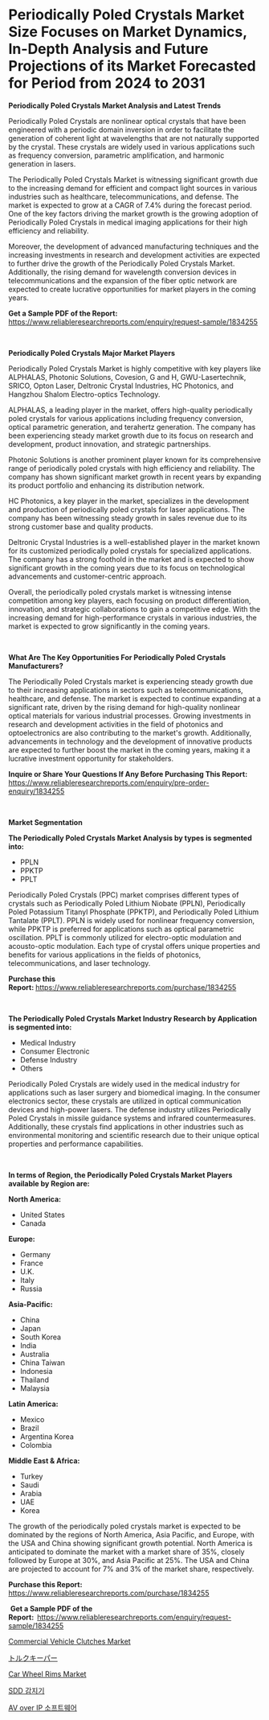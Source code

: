 <p><h1>Periodically Poled Crystals Market Size Focuses on Market Dynamics, In-Depth Analysis and Future Projections of its Market Forecasted for Period from 2024 to 2031</h1></p><p><strong>Periodically Poled Crystals Market Analysis and Latest Trends</strong></p>
<p><p>Periodically Poled Crystals are nonlinear optical crystals that have been engineered with a periodic domain inversion in order to facilitate the generation of coherent light at wavelengths that are not naturally supported by the crystal. These crystals are widely used in various applications such as frequency conversion, parametric amplification, and harmonic generation in lasers.</p><p>The Periodically Poled Crystals Market is witnessing significant growth due to the increasing demand for efficient and compact light sources in various industries such as healthcare, telecommunications, and defense. The market is expected to grow at a CAGR of 7.4% during the forecast period. One of the key factors driving the market growth is the growing adoption of Periodically Poled Crystals in medical imaging applications for their high efficiency and reliability.</p><p>Moreover, the development of advanced manufacturing techniques and the increasing investments in research and development activities are expected to further drive the growth of the Periodically Poled Crystals Market. Additionally, the rising demand for wavelength conversion devices in telecommunications and the expansion of the fiber optic network are expected to create lucrative opportunities for market players in the coming years.</p></p>
<p><strong>Get a Sample PDF of the Report:&nbsp;</strong> <a href="https://www.reliableresearchreports.com/enquiry/request-sample/1834255">https://www.reliableresearchreports.com/enquiry/request-sample/1834255</a></p>
<p>&nbsp;</p>
<p><strong>Periodically Poled Crystals Major Market Players</strong></p>
<p><p>Periodically Poled Crystals Market is highly competitive with key players like ALPHALAS, Photonic Solutions, Covesion, G and H, GWU-Lasertechnik, SRICO, Opton Laser, Deltronic Crystal Industries, HC Photonics, and Hangzhou Shalom Electro-optics Technology. </p><p>ALPHALAS, a leading player in the market, offers high-quality periodically poled crystals for various applications including frequency conversion, optical parametric generation, and terahertz generation. The company has been experiencing steady market growth due to its focus on research and development, product innovation, and strategic partnerships.</p><p>Photonic Solutions is another prominent player known for its comprehensive range of periodically poled crystals with high efficiency and reliability. The company has shown significant market growth in recent years by expanding its product portfolio and enhancing its distribution network.</p><p>HC Photonics, a key player in the market, specializes in the development and production of periodically poled crystals for laser applications. The company has been witnessing steady growth in sales revenue due to its strong customer base and quality products.</p><p>Deltronic Crystal Industries is a well-established player in the market known for its customized periodically poled crystals for specialized applications. The company has a strong foothold in the market and is expected to show significant growth in the coming years due to its focus on technological advancements and customer-centric approach.</p><p>Overall, the periodically poled crystals market is witnessing intense competition among key players, each focusing on product differentiation, innovation, and strategic collaborations to gain a competitive edge. With the increasing demand for high-performance crystals in various industries, the market is expected to grow significantly in the coming years.</p></p>
<p>&nbsp;</p>
<p><strong>What Are The Key Opportunities For Periodically Poled Crystals Manufacturers?</strong></p>
<p><p>The Periodically Poled Crystals market is experiencing steady growth due to their increasing applications in sectors such as telecommunications, healthcare, and defense. The market is expected to continue expanding at a significant rate, driven by the rising demand for high-quality nonlinear optical materials for various industrial processes. Growing investments in research and development activities in the field of photonics and optoelectronics are also contributing to the market's growth. Additionally, advancements in technology and the development of innovative products are expected to further boost the market in the coming years, making it a lucrative investment opportunity for stakeholders.</p></p>
<p><strong>Inquire or Share Your Questions If Any Before Purchasing This Report:</strong> <a href="https://www.reliableresearchreports.com/enquiry/pre-order-enquiry/1834255">https://www.reliableresearchreports.com/enquiry/pre-order-enquiry/1834255</a></p>
<p>&nbsp;</p>
<p><strong>Market Segmentation</strong></p>
<p><strong>The Periodically Poled Crystals Market Analysis by types is segmented into:</strong></p>
<p><ul><li>PPLN</li><li>PPKTP</li><li>PPLT</li></ul></p>
<p><p>Periodically Poled Crystals (PPC) market comprises different types of crystals such as Periodically Poled Lithium Niobate (PPLN), Periodically Poled Potassium Titanyl Phosphate (PPKTP), and Periodically Poled Lithium Tantalate (PPLT). PPLN is widely used for nonlinear frequency conversion, while PPKTP is preferred for applications such as optical parametric oscillation. PPLT is commonly utilized for electro-optic modulation and acousto-optic modulation. Each type of crystal offers unique properties and benefits for various applications in the fields of photonics, telecommunications, and laser technology.</p></p>
<p><strong>Purchase this Report:&nbsp;</strong><a href="https://www.reliableresearchreports.com/purchase/1834255">https://www.reliableresearchreports.com/purchase/1834255</a></p>
<p>&nbsp;</p>
<p><strong>The Periodically Poled Crystals Market Industry Research by Application is segmented into:</strong></p>
<p><ul><li>Medical Industry</li><li>Consumer Electronic</li><li>Defense Industry</li><li>Others</li></ul></p>
<p><p>Periodically Poled Crystals are widely used in the medical industry for applications such as laser surgery and biomedical imaging. In the consumer electronics sector, these crystals are utilized in optical communication devices and high-power lasers. The defense industry utilizes Periodically Poled Crystals in missile guidance systems and infrared countermeasures. Additionally, these crystals find applications in other industries such as environmental monitoring and scientific research due to their unique optical properties and performance capabilities.</p></p>
<p>&nbsp;</p>
<p><strong>In terms of Region, the Periodically Poled Crystals Market Players available by Region are:</strong></p>
<p>
    <p> <strong> North America: </strong>
        <ul>
            <li>United States</li>
            <li>Canada</li>
        </ul>
        </p> 
    <p> <strong> Europe: </strong>
        <ul>
            <li>Germany</li>
            <li>France</li>
            <li>U.K.</li>
            <li>Italy</li>
            <li>Russia</li>
        </ul>
        </p> 
    <p> <strong> Asia-Pacific: </strong>
        <ul>
            <li>China</li>
            <li>Japan</li>
            <li>South Korea</li>
            <li>India</li>
            <li>Australia</li>
            <li>China Taiwan</li>
            <li>Indonesia</li>
            <li>Thailand</li>
            <li>Malaysia</li>
        </ul>
        </p> 
    <p> <strong> Latin America: </strong>
        <ul>
            <li>Mexico</li>
            <li>Brazil</li>
            <li>Argentina Korea</li>
            <li>Colombia</li>
        </ul>
        </p> 
    <p> <strong> Middle East & Africa: </strong>
        <ul>
            <li>Turkey</li>
            <li>Saudi</li>
            <li>Arabia</li>
            <li>UAE</li>
            <li>Korea</li>
        </ul>
    </p>
    </p>
<p><p>The growth of the periodically poled crystals market is expected to be dominated by the regions of North America, Asia Pacific, and Europe, with the USA and China showing significant growth potential. North America is anticipated to dominate the market with a market share of 35%, closely followed by Europe at 30%, and Asia Pacific at 25%. The USA and China are projected to account for 7% and 3% of the market share, respectively.</p></p>
<p><strong>Purchase this Report: </strong><a href="https://www.reliableresearchreports.com/purchase/1834255">https://www.reliableresearchreports.com/purchase/1834255</a></p>
<p>&nbsp;<strong>Get a Sample PDF of the Report:&nbsp;&nbsp;</strong><a href="https://www.reliableresearchreports.com/enquiry/request-sample/1834255">https://www.reliableresearchreports.com/enquiry/request-sample/1834255</a></p>
<p><strong></strong></p>
<p><p><a href="https://issuu.com/reportprime-2/docs/commercial-vehicle-clutches-market-size-2030.pptx">Commercial Vehicle Clutches Market</a></p><p><a href="https://medium.com/@zackaryhalvorson2023/%E3%83%88%E3%83%AB%E3%82%AF%E3%82%AD%E3%83%BC%E3%83%91%E3%83%BC%E5%B8%82%E5%A0%B4%E3%81%AE%E6%B4%9E%E5%AF%9F-%E5%B8%82%E5%A0%B4%E5%8B%95%E5%90%91-%E6%88%90%E9%95%B7-2024%E5%B9%B4%E3%81%8B%E3%82%892031%E5%B9%B4%E3%81%BE%E3%81%A7%E3%81%AE%E4%BA%88%E6%B8%AC-99dc06d3f1a2">トルクキーパー</a></p><p><a href="https://issuu.com/reportprime-2/docs/car-wheel-rims-market-size-2030.pptx">Car Wheel Rims Market</a></p><p><a href="https://github.com/fredrickeglers/Market-Research-Report-List-1/blob/main/12024279461.md">SDD 감지기</a></p><p><a href="https://github.com/bunxhcci35271755/Market-Research-Report-List-1/blob/main/68943149460.md">AV over IP 소프트웨어</a></p></p>